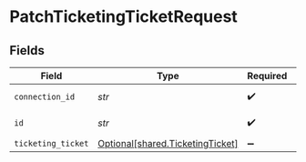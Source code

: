 # PatchTicketingTicketRequest


## Fields

| Field                                                                      | Type                                                                       | Required                                                                   | Description                                                                |
| -------------------------------------------------------------------------- | -------------------------------------------------------------------------- | -------------------------------------------------------------------------- | -------------------------------------------------------------------------- |
| `connection_id`                                                            | *str*                                                                      | :heavy_check_mark:                                                         | ID of the connection                                                       |
| `id`                                                                       | *str*                                                                      | :heavy_check_mark:                                                         | ID of the Ticket                                                           |
| `ticketing_ticket`                                                         | [Optional[shared.TicketingTicket]](../../models/shared/ticketingticket.md) | :heavy_minus_sign:                                                         | N/A                                                                        |